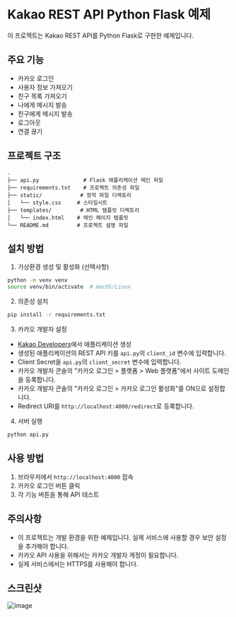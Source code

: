 # Kakao REST API Python Flask 예제

이 프로젝트는 Kakao REST API를 Python Flask로 구현한 예제입니다.

## 주요 기능

- 카카오 로그인
- 사용자 정보 가져오기
- 친구 목록 가져오기
- 나에게 메시지 발송
- 친구에게 메시지 발송
- 로그아웃
- 연결 끊기

## 프로젝트 구조
```
.
├── api.py              # Flask 애플리케이션 메인 파일
├── requirements.txt    # 프로젝트 의존성 파일
├── static/            # 정적 파일 디렉토리
│   └── style.css     # 스타일시트
├── templates/         # HTML 템플릿 디렉토리
│   └── index.html    # 메인 페이지 템플릿
└── README.md         # 프로젝트 설명 파일
```

## 설치 방법

1. 가상환경 생성 및 활성화 (선택사항)
```bash
python -m venv venv
source venv/bin/activate  # macOS/Linux
```

2. 의존성 설치
```bash
pip install -r requirements.txt
```

3. 카카오 개발자 설정
- [Kakao Developers](https://developers.kakao.com)에서 애플리케이션 생성
- 생성된 애플리케이션의 REST API 키를 `api.py`의 `client_id` 변수에 입력합니다.
- Client Secret을 `api.py`의 `client_secret` 변수에 입력합니다.
- 카카오 개발자 콘솔의 "카카오 로그인 > 플랫폼 > Web 플랫폼"에서 사이트 도메인을 등록합니다.
- 카카오 개발자 콘솔의 "카카오 로그인 > 카카오 로그인 활성화"를 ON으로 설정합니다.
- Redirect URI를 `http://localhost:4000/redirect`로 등록합니다.

4. 서버 실행
```bash
python api.py
```

## 사용 방법

1. 브라우저에서 `http://localhost:4000` 접속
2. 카카오 로그인 버튼 클릭
3. 각 기능 버튼을 통해 API 테스트

## 주의사항

- 이 프로젝트는 개발 환경을 위한 예제입니다. 실제 서비스에 사용할 경우 보안 설정을 추가해야 합니다.
- 카카오 API 사용을 위해서는 카카오 개발자 계정이 필요합니다.
- 실제 서비스에서는 HTTPS를 사용해야 합니다.

## 스크린샷
![image](https://github.com/user-attachments/assets/2a4b9a6b-5224-49db-9f65-1b22223f2603)

